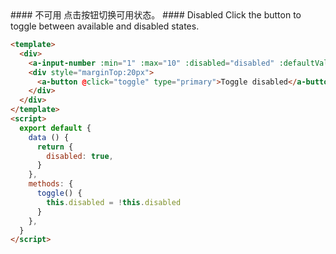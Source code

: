 <cn>
#### 不可用
点击按钮切换可用状态。
</cn>

<us>
#### Disabled
Click the button to toggle between available and disabled states.
</us>

```html
<template>
  <div>
    <a-input-number :min="1" :max="10" :disabled="disabled" :defaultValue="3" />
    <div style="marginTop:20px">
      <a-button @click="toggle" type="primary">Toggle disabled</a-button>
    </div>
  </div>
</template>
<script>
  export default {
    data () {
      return {
        disabled: true,
      }
    },
    methods: {
      toggle() {
        this.disabled = !this.disabled
      }
    },
  }
</script>
```



